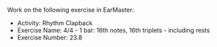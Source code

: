 Work on the following exercise in EarMaster:
- Activity: Rhythm Clapback
- Exercise Name: 4/4 - 1 bar: 16th notes, 16th triplets - including rests
- Exercise Number: 23.8
